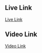 ## Live Link

[Live Link](https://image-gallery-green-ten.vercel.app/)

## Video Link

[Video Link](https://drive.google.com/file/d/1gEOY4lPXbSiFj2_-T_WcRNuFTgU-q1bp/view)

